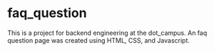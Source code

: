 # faq_question
This is a project for backend engineering at the dot_campus.
An faq question page was created using HTML, CSS, and Javascript.
